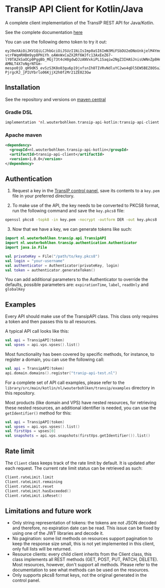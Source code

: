 # TransIP API Client for Kotlin/Java
A complete client implementation of the TransIP REST API for Java/Kotlin.

See the complete documentation [here](https://api.transip.nl/rest/docs.html)

You can use the following demo token to try it out:
```
eyJ0eXAiOiJKV1QiLCJhbGciOiJSUzI1NiIsImp0aSI6ImN3MiFSbDU2eDNoUnkjelM4YmdOIn0.eyJpc3MiOiJhcGkudHJhbnNpcC5ubCIsImF1ZCI6ImFwaS50cmFuc2lwLm5sIiwianRpIjoiY3cyIVJsNTZ4M2hSeSN6UzhiZ04iLCJpYXQiOjE1ODIyMDE1NTAsIm5iZiI6MTU4MjIwMTU1MCwiZXhwIjoyMTE4NzQ1NTUwLCJjaWQiOiI2MDQ0OSIsInJvIjpmYWxzZSwiZ2siOmZhbHNlLCJrdiI6dHJ1ZX0.fYBWV4O5WPXxGuWG-vcrFWqmRHBm9yp0PHiYh_oAWxWxCaZX2Rf6WJfc13AxEeZ67-lY0TA2kSaOCp0PggBb_MGj73t4cH8gdwDJzANVxkiPL1Saqiw2NgZ3IHASJnisUWNnZp8HnrhLLe5ficvb1D9WOUOItmFC2ZgfGObNhlL2y-AMNLT4X7oNgrNTGm-mespo0jD_qH9dK5_evSzS3K8o03gu6p19jxfsnIh8TIVRvNdluYC2wo4qDl5EW5BEZ8OSuJ121ncOT1oRpzXB0cVZ9e5_UVAEr9X3f26_Eomg52-PjrgcRJ_jPIUYbrlo06KjjX2h0fzMr21ZE023Gw
```

## Installation

See the repository and versions on [maven central](https://search.maven.org/artifact/nl.wouterbohlken.transip-api-kotlin/transip-api-client)

### Gradle DSL
```kotlin
implementation 'nl.wouterbohlken.transip-api-kotlin:transip-api-client:1.0.0'
```

### Apache maven
```xml
<dependency>
  <groupId>nl.wouterbohlken.transip-api-kotlin</groupId>
  <artifactId>transip-api-client</artifactId>
  <version>1.0.0</version>
</dependency>
```

## Authentication

1.  Request a key in the [TransIP control panel](https://www.transip.nl/cp/account/api/), save its contents to a `key.pem` file in your preferred directory.

2.  To make use of the API, the key needs to be converted to PKCS8 format, run the following command and save the `key.pkcs8` file:

```bash
openssl pkcs8 -topk8 -in key.pem -nocrypt -outform DER -out key.pkcs8
```

3.  Now that we have a key, we can generate tokens like such:

```kotlin
import nl.wouterbohlken.transip.api.TransipAPI
import nl.wouterbohlken.transip.authentication.Authenticator
import java.io.File

val privateKey = File("/path/to/key.pkcs8")
val login = "your-username"
val authenticator = Authenticator(privateKey, login)
val token = authenticator.generateToken()
```

You can add additional parameters to the Authenticator to override the defaults, possible parameters are: `expirationTime`, `label`, `readOnly` and `globalKey`


## Examples

Every API should make use of the TransipAPI class. This class only requires a token and then passes this to all resources.

A typical API call looks like this:

```kotlin
val api = TransipAPI(token)
val vpses = api.vps.vpses().list()
```

Most functionality has been covered by specific methods, for instance, to register a domain, you can use the following call:

```kotlin
val api = TransipAPI(token)
api.domain.domains().register("tranip-api-test.nl")
```

For a complete set of API call examples, please refer to the `library/src/main/kotlin/nl/wouterbohlken/transip/examples` directory in this repository.

Most products (like domain and VPS) have nested resources, for retrieving these nested resources, an additional identifier is needed, you can use the `getIdentifier()` method for this:

```kotlin
val api = TransipAPI(token)
val vpses = api.vps.vpses().list()
val firstVps = vpses[0]
val snapshots = api.vps.snapshots(firstVps.getIdentifier()).list()
```

## Rate limit
The `Client` class keeps track of the rate limit by default. It is updated after each request.
The current rate limit status can be retrieved as such:
```kotlin
Client.rateLimit.limit
Client.rateLimit.remaining
Client.rateLimit.reset
Client.rateLimit.hasExceeded()
Client.rateLimit.isReset()
```


## Limitations and future work

-  Only string representation of tokens: the tokens are not JSON decoded and therefore, no expiration date can be read. This issue can be fixed by using one of the JWT libraries and decode it.
-  No pagination: some list methods on resources support pagination to keep the response size small, this is not yet implemented in this client, only full lists will be returned.
-  Resource clients: every child client inherits from the Client class, this class implements all REST methods (GET, POST, PUT, PATCH, DELETE). Most resources, however, don't support all methods. Please refer to the documentation to see what methods can be used on the resources.
-  Only supports pkcs8 format keys, not the original generated in the control panel.